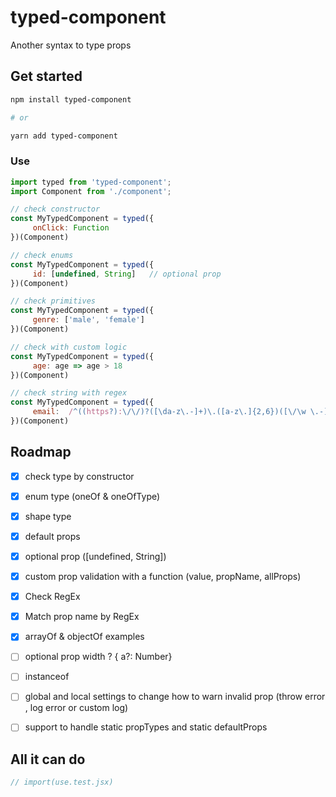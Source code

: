 # typed-component

Another syntax to type props



## Get started

```bash
npm install typed-component

# or

yarn add typed-component

```

### Use


```jsx
import typed from 'typed-component';
import Component from './component';

// check constructor
const MyTypedComponent = typed({
     onClick: Function
})(Component)


```

```jsx
// check enums
const MyTypedComponent = typed({
     id: [undefined, String]   // optional prop
})(Component)

```


```jsx
// check primitives
const MyTypedComponent = typed({
     genre: ['male', 'female']
})(Component)

```



```jsx
// check with custom logic
const MyTypedComponent = typed({
     age: age => age > 18
})(Component)
```


```jsx
// check string with regex
const MyTypedComponent = typed({
     email:  /^((https?):\/\/)?([\da-z\.-]+)\.([a-z\.]{2,6})([\/\w \.-]*)*\/?$/
})(Component)
```



## Roadmap
- [x] check type by constructor
- [x] enum type (oneOf & oneOfType)
- [x] shape type
- [x] default props
- [x] optional prop ([undefined, String])
- [x] custom prop validation with a function (value, propName, allProps)
- [x] Check RegEx
- [x] Match prop name by RegEx
- [x] arrayOf & objectOf examples
- [ ] optional prop width ? { a?: Number}
- [ ] instanceof
- [ ] global and local settings to change how to warn invalid prop (throw error , log error or custom log)
- [ ] support to handle static propTypes and static defaultProps



## All it can do

```jsx
// import(use.test.jsx)
```
